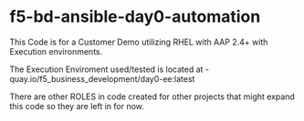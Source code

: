 # f5-bd-ansible-day0-automation

This Code is for a Customer Demo utilizing RHEL with AAP 2.4+ with Execution environments.

The Execution Enviroment used/tested is located at - quay.io/f5_business_development/day0-ee:latest	

There are other ROLES in code created for other projects that might expand this code so they are left in for now.
